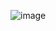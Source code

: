 ![image](https://user-images.githubusercontent.com/122496486/220794330-4edae0a2-165d-46ec-92a1-3f8f06fc3aeb.png)

